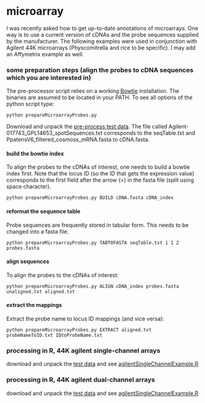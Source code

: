 microarray
==========

I was recently asked how to get up-to-date annotations of microarrays. One way is to use a current version of cDNAs and the probe sequences supplied by the manufacturer.
The following examples were used in conjunction with Agilent 44K microarrays (Physcomitrella and rice to be specific). I may add an Affymetrix example as well.

### some preparation steps (align the probes to cDNA sequences which you are interested in)
The pre-processor script relies on a working [Bowtie](http://bowtie-bio.sourceforge.net/index.shtml) installation. The binaries are assumed to be located in your PATH.
To see all options of the python script type:

```shell
python prepareMicroarrayProbes.py
```

Download and unpack the [pre-process test data](https://github.com/MWSchmid/microarray/blob/master/physcoSeqTabAndCDNA.zip?raw=true). The file called Agilent-017743_GPL14653_spotSequences.txt corresponds to the seqTable.txt and PpatensV6_filtered_cosmoss_mRNA.fasta to cDNA.fasta.

#### build the bowtie index
To align the probes to the cDNAs of interest, one needs to build a bowtie index first. Note that the locus ID (so the ID that gets the expression value) corresponds to the first field after the arrow (>) in the fasta file (split using space character).

```shell
python prepareMicroarrayProbes.py BUILD cDNA.fasta cDNA_index
```

#### reformat the sequence table
Probe sequences are frequently stored in tabular form. This needs to be changed into a fasta file.

```shell
python prepareMicroarrayProbes.py TABTOFASTA seqTable.txt 1 1 2 probes.fasta
```

#### align sequences
To align the probes to the cDNAs of interest:

```shell
python prepareMicroarrayProbes.py ALIGN cDNA_index probes.fasta unaligned.txt aligned.txt
```

#### extract the mappings
Extract the probe name to locus ID mappings (and vice versa):

```shell
python prepareMicroarrayProbes.py EXTRACT aligned.txt probeNameToID.txt IDtoProbeName.txt
```

### processing in R, 44K agilent single-channel arrays

download and unpack the [test data](https://github.com/MWSchmid/microarray/blob/master/testData.zip?raw=true) and see [agilentSingleChannelExample.R](https://github.com/MWSchmid/microarray/blob/master/agilentSingleChannelExample.R)

### processing in R, 44K agilent dual-channel arrays

download and unpack the [test data](https://github.com/MWSchmid/microarray/blob/master/testData.zip?raw=true) and see [agilentSingleChannelExample.R](https://github.com/MWSchmid/microarray/blob/master/agilentDualChannelExample.R)

